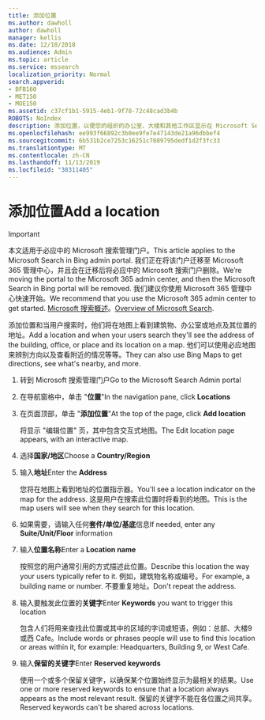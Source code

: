 ```yaml
---
title: 添加位置
ms.author: dawholl
author: dawholl
manager: kellis
ms.date: 12/18/2018
ms.audience: Admin
ms.topic: article
ms.service: mssearch
localization_priority: Normal
search.appverid:
- BFB160
- MET150
- MOE150
ms.assetid: c37cf1b1-5915-4eb1-9f78-72c48cad3b4b
ROBOTS: NoIndex
description: 添加位置，以便您的组织的办公室、大楼和其他工作区显示在 Microsoft Search 工作结果中
ms.openlocfilehash: ee993f66892c3b0ee9fe7e47143de21a96dbbef4
ms.sourcegitcommit: 6b531b2ce7253c16251c7089795dedf1d2f3fc33
ms.translationtype: MT
ms.contentlocale: zh-CN
ms.lasthandoff: 11/13/2019
ms.locfileid: "38311405"
---
```

# <a name="add-a-location"></a><span data-ttu-id="ff311-103">添加位置</span><span class="sxs-lookup"><span data-stu-id="ff311-103">Add a location</span></span>

> [!IMPORTANT]
> <span data-ttu-id="ff311-104">本文适用于必应中的 Microsoft 搜索管理门户。</span><span class="sxs-lookup"><span data-stu-id="ff311-104">This article applies to the Microsoft Search in Bing admin portal.</span></span> <span data-ttu-id="ff311-105">我们正在将该门户迁移至 Microsoft 365 管理中心，并且会在迁移后将必应中的 Microsoft 搜索门户删除。</span><span class="sxs-lookup"><span data-stu-id="ff311-105">We’re moving the portal to the Microsoft 365 admin center, and then the Microsoft Search in Bing portal will be removed.</span></span> <span data-ttu-id="ff311-106">我们建议你使用 Microsoft 365 管理中心快速开始。</span><span class="sxs-lookup"><span data-stu-id="ff311-106">We recommend that you use the Microsoft 365 admin center to get started.</span></span> <span data-ttu-id="ff311-107">[Microsoft 搜索概述](overview-microsoft-search.md)。</span><span class="sxs-lookup"><span data-stu-id="ff311-107">[Overview of Microsoft Search](overview-microsoft-search.md).</span></span>
    
<span data-ttu-id="ff311-108">添加位置和当用户搜索时，他们将在地图上看到建筑物、办公室或地点及其位置的地址。</span><span class="sxs-lookup"><span data-stu-id="ff311-108">Add a location and when your users search they'll see the address of the building, office, or place and its location on a map.</span></span> <span data-ttu-id="ff311-109">他们可以使用必应地图来辨别方向以及查看附近的情况等等。</span><span class="sxs-lookup"><span data-stu-id="ff311-109">They can also use Bing Maps to get directions, see what's nearby, and more.</span></span>
  
1. <span data-ttu-id="ff311-110">转到 Microsoft 搜索管理门户</span><span class="sxs-lookup"><span data-stu-id="ff311-110">Go to the Microsoft Search Admin portal</span></span>
    
2. <span data-ttu-id="ff311-111">在导航窗格中，单击 "**位置**"</span><span class="sxs-lookup"><span data-stu-id="ff311-111">In the navigation pane, click **Locations**</span></span>
    
3. <span data-ttu-id="ff311-112">在页面顶部，单击 "**添加位置**"</span><span class="sxs-lookup"><span data-stu-id="ff311-112">At the top of the page, click **Add location**</span></span>
    
    <span data-ttu-id="ff311-113">将显示 "编辑位置" 页，其中包含交互式地图。</span><span class="sxs-lookup"><span data-stu-id="ff311-113">The Edit location page appears, with an interactive map.</span></span>
    
4. <span data-ttu-id="ff311-114">选择**国家/地区**</span><span class="sxs-lookup"><span data-stu-id="ff311-114">Choose a **Country/Region**</span></span>
    
5. <span data-ttu-id="ff311-115">输入**地址**</span><span class="sxs-lookup"><span data-stu-id="ff311-115">Enter the **Address**</span></span>
    
    <span data-ttu-id="ff311-116">您将在地图上看到地址的位置指示器。</span><span class="sxs-lookup"><span data-stu-id="ff311-116">You'll see a location indicator on the map for the address.</span></span> <span data-ttu-id="ff311-117">这是用户在搜索此位置时将看到的地图。</span><span class="sxs-lookup"><span data-stu-id="ff311-117">This is the map users will see when they search for this location.</span></span>
    
6. <span data-ttu-id="ff311-118">如果需要，请输入任何**套件/单位/基底**信息</span><span class="sxs-lookup"><span data-stu-id="ff311-118">If needed, enter any **Suite/Unit/Floor** information</span></span> 
    
7. <span data-ttu-id="ff311-119">输入**位置名称**</span><span class="sxs-lookup"><span data-stu-id="ff311-119">Enter a **Location name**</span></span>
    
    <span data-ttu-id="ff311-120">按照您的用户通常引用的方式描述此位置。</span><span class="sxs-lookup"><span data-stu-id="ff311-120">Describe this location the way your users typically refer to it.</span></span> <span data-ttu-id="ff311-121">例如，建筑物名称或编号。</span><span class="sxs-lookup"><span data-stu-id="ff311-121">For example, a building name or number.</span></span> <span data-ttu-id="ff311-122">不要重复地址。</span><span class="sxs-lookup"><span data-stu-id="ff311-122">Don't repeat the address.</span></span>
    
8. <span data-ttu-id="ff311-123">输入要触发此位置的**关键字**</span><span class="sxs-lookup"><span data-stu-id="ff311-123">Enter **Keywords** you want to trigger this location</span></span> 
    
    <span data-ttu-id="ff311-124">包含人们将用来查找此位置或其中的区域的字词或短语，例如：总部、大楼9或西 Cafe。</span><span class="sxs-lookup"><span data-stu-id="ff311-124">Include words or phrases people will use to find this location or areas within it, for example: Headquarters, Building 9, or West Cafe.</span></span>
    
9. <span data-ttu-id="ff311-125">输入**保留的关键字**</span><span class="sxs-lookup"><span data-stu-id="ff311-125">Enter **Reserved keywords**</span></span>
    
    <span data-ttu-id="ff311-126">使用一个或多个保留关键字，以确保某个位置始终显示为最相关的结果。</span><span class="sxs-lookup"><span data-stu-id="ff311-126">Use one or more reserved keywords to ensure that a location always appears as the most relevant result.</span></span> <span data-ttu-id="ff311-127">保留的关键字不能在各位置之间共享。</span><span class="sxs-lookup"><span data-stu-id="ff311-127">Reserved keywords can't be shared across locations.</span></span>

  

